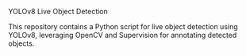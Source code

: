 YOLOv8 Live Object Detection

This repository contains a Python script for live object detection using YOLOv8, leveraging OpenCV and Supervision for annotating detected objects.
